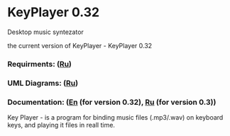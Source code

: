 # KeyPlayer 0.32

Desktop music syntezator

the current version of KeyPlayer - KeyPlayer 0.32

### Requirments: ([Ru](https://fyodorovaleksej.github.io/KeyPlayer/projectDocumentation/SRS))

### UML Diagrams: ([Ru](https://fyodorovaleksej.github.io/KeyPlayer/projectDocumentation/UMLDiagrams/))

### Documentation: ([En](https://fyodorovaleksej.github.io/KeyPlayer/sourceDocumentation/en/html) (for version 0.32), [Ru](https://fyodorovaleksej.github.io/KeyPlayer/sourceDocumentation/ru/html/) (for version 0.3))

Key Player - is a program for binding music files (.mp3/.wav) on keyboard keys, and playing it files in reall time.
